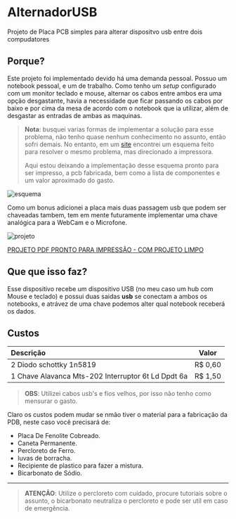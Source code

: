 # AlternadorUSB

Projeto de Placa PCB simples para alterar dispositvo usb entre dois compudatores

## Porque?

Este projeto foi implementado devido há uma demanda pessoal. Possuo um notebook pessoal, e um de trabalho. Como  tenho um _setup_ configurado com um monitor teclado e mouse, alternar os cabos entre ambos era uma opção desgastante, havia a necessidade que ficar passando os cabos por baixo e por cima da mesa de acordo com o notebook que ia utilizar, além de desgastar as entradas de ambas as maquinas.

> **Nota**: busquei varias formas de implementar a solução para esse problema, não tenho quase nenhum conhecimento no assunto, então sofri demais. No entanto, em um [site](http://www.seekic.com/circuit_diagram/Control_Circuit/USB_Printer_Sharing_Switch.html) encontrei um esquema feito para resolver o mesmo problema, mas direcionado a impressora.
>
> Aqui estou deixando a implementação desse esquema pronto para ser impresso, a pcb fabricada, bem como a lista de componentes e um valor aproximado do gasto.

![esquema](https://github.com/paulosergiocf/AlternadorUSB/assets/49497668/b77c0cae-a919-450c-bf0c-fdb45481d322)

Como um bonus adicionei a placa mais duas passagem usb que podem ser chaveadas tambem, tem em mente futuramente implementar uma chave analógica para a WebCam e o Microfone.

![projeto](https://github.com/paulosergiocf/AlternadorUSB/assets/49497668/07d97ab2-d95a-44a5-8cd9-a93c1b362e42)

[PROJETO PDF PRONTO PARA IMPRESSÃO - COM PROJETO LIMPO](https://github.com/paulosergiocf/AlternadorUSB/blob/main/Projeto/Projeto%20Alternador%20USB.pdf)

## Que que isso faz?

Esse dispositivo recebe um dispositivo USB (no meu caso um hub com Mouse e teclado) e possui duas saidas **usb** se conectam a ambos os notebooks, e atrávez de uma chave podemos alter qual notebook receberá os dados.


## Custos

|Descrição| Valor|
|:--|:--:|
|2 Diodo schottky 1n5819|R$ 0,60|
|1 Chave Alavanca Mts-202 Interruptor 6t Ld Dpdt 6a|R$ 1,50|

> **OBS**: Utilizei cabos usb's e fios velhos, por isso não tenho como mensurar o gasto.

Claro os custos podem mudar se nmão tiver o material para a fabricação da PDB, neste caso você precisará de:

- Placa De Fenolite Cobreado.
- Caneta Permanente.
- Percloreto de Ferro.
- luvas de borracha.
- Recipiente de plastico para fazer a mistura.
- Bicarbonato de Sódio.

---

> **ATENÇÃO**: Utilize o percloreto com cuídado, procure tutoriais sobre o assunto, o bicarbonato neutraliza o percloreto e pode ser util em caso de emergência. 
